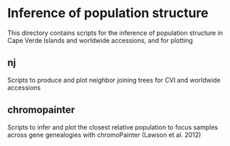 # Inference of population structure

This directory contains scripts for the inference of population structure in Cape Verde Islands and worldwide accessions, and for plotting

## nj

Scripts to produce and plot neighbor joining trees for CVI and worldwide accessions

## chromopainter

Scripts to infer and plot the closest relative population to focus samples across gene genealogies with chromoPainter (Lawson et al. 2012)


